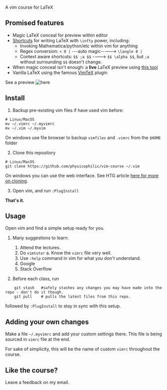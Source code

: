 
A vim course for LaTeX

## Promised features

- Magic LaTeX conceal for preview within editor 
- [Shortcuts](https://github.com/SirVer/ultisnips) for writing LaTeX with `\infty` power, including:
    * Invoking Mathematica/python/etc within vim for anything
    * Regex conversion: `< 0 |` ---auto magic-----> `\langle 0 |` 
    * Context aware shortcuts: `$$ ;a $$` ----> `$$ \alpha $$`, but `;a` without surrounding `$$` doesn't change. 
- When magic conceal isn't enough: a **live** LaTeX preview using [this tool](https://github.com/iamcco/markdown-preview.nvim)
- Vanilla LaTeX using the famous [VimTeX](https://github.com/lervag/vimtex) plugin

See a preview ![here](https://www.youtube.com/watch?v=hpQBHVaFE1I)

## Install

1. Backup pre-existing vim files if have used vim before:

```
# Linux/MacOS
mv ~/.vimrc ~/.myvimrc
mv ~/.vim ~/.myvim
```

On windows use file browser to backup `vimfiles` and `.vimrc` from the `$HOME` folder


2. Clone this repository

```
# Linux/MacOS
git clone https://github.com/physicophilic/vim-course ~/.vim
```
On windows you can use the web interface.  See HTG article [here for more on cloning](https://www.howtogeek.com/451360/how-to-clone-a-github-repository/).

3. Open vim, and run `:PlugInstall` 

**That's it.**

## Usage

Open vim and find a simple setup ready for you.

1. Many suggestions to learn: 

    1. Attend the lectures.
    2. Do `vimtutor`
        a. Know the `vimrc` file very well.
    3. Use `:help` command in vim for what you don't understand.
    4. Google
    5. Stack Overflow


1. Before each class, run 
```
    git stash   #safely stashes any changes you may have made into the repo - don't do it though.
    git pull    # pulls the latest files from this repo.
```
followed by `:PlugInstall` to stay in sync with this setup.



## Adding your own changes

Make a file `~/.myvimrc` and add your custom settings there. 
This file is being sourced in `vimrc` file at the end.

For sake of simplicity, this will be the name of custom `vimrc` throughout the course.



## Like the course?

Leave a feedback on my email.


